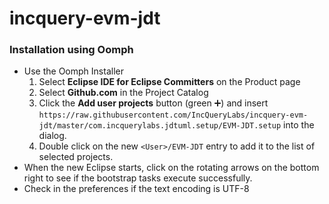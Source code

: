 # incquery-evm-jdt

### Installation using Oomph

* Use the Oomph Installer
  1. Select **Eclipse IDE for Eclipse Committers** on the Product page
  1. Select **Github.com** in the Project Catalog
  1. Click the **Add user projects** button (green :heavy_plus_sign:) and insert `https://raw.githubusercontent.com/IncQueryLabs/incquery-evm-jdt/master/com.incquerylabs.jdtuml.setup/EVM-JDT.setup` into the dialog.
  1. Double click on the new `<User>/EVM-JDT` entry to add it to the list of selected projects.
* When the new Eclipse starts, click on the rotating arrows on the bottom right to see if the bootstrap tasks execute successfully.
* Check in the preferences if the text encoding is UTF-8
